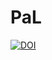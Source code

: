 # PaL

[![DOI](https://zenodo.org/badge/DOI/10.5281/zenodo.6786430.svg)](https://doi.org/10.5281/zenodo.6786430)
